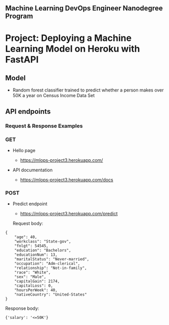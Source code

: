 ## Machine Learning DevOps Engineer Nanodegree Program
# Project: Deploying a Machine Learning Model on Heroku with FastAPI
 
## Model

* Random forest classifier trained to predict whether a person makes over 50K a year on Census Income Data Set

## API endpoints

### Request & Response Examples


### GET

* Hello page
   * https://mlops-project3.herokuapp.com/

* API documentation
   * https://mlops-project3.herokuapp.com/docs


### POST
* Predict endpoint
   * https://mlops-project3.herokuapp.com/predict

   Request body:

```
{
    "age": 40,
    "workclass": "State-gov",
    "fnlgt": 54545,
    "education": "Bachelors",
    "educationNum": 13,
    "maritalStatus": "Never-married",
    "occupation": "Adm-clerical",
    "relationship": "Not-in-family",
    "race": "White",
    "sex": "Male",
    "capitalGain": 2174,
    "capitalLoss": 0,
    "hoursPerWeek": 40,
    "nativeCountry": "United-States"
}
```
   Response body:

```
{'salary': '<=50K'}
```
